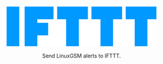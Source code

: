 <a href="https://ifttt.com/"><p align="center"><img src="images/ifttt/ifttt_logo.png" alt="IFTTT logo" width="400"/></a>
<p align="center">Send LinuxGSM alerts to IFTTT.</p>